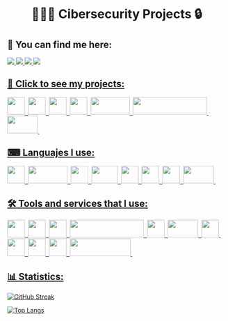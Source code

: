 

<div id="header" align="center">
  <h1>👨🏻‍💻 Cibersecurity Projects 🔒</h1>
</div>

<h2>🔎 You can find me here: </h2>
<div>
  <a href="https://www.linkedin.com/in/jaime-lópez-gastaca/">
    <img src="https://img.shields.io/badge/-Linkedin-blue?style=for-the-badge&logo=linkedin"/>
  <a href="https://www.hackthebox.com/home/users/profile/784801">
    <img src="https://img.shields.io/badge/-Hack%20the%20box-black?style=for-the-badge&logo=hackthebox"/>
  <a href="https://discord.gg/8CUvgMxrW5">
    <img src="https://img.shields.io/badge/-discord-white?style=for-the-badge&logo=discord"/>
  <a href="https://twitter.com/Kermit96_">
    <img src="https://img.shields.io/badge/-Twitter-black?style=for-the-badge&logo=twitter"/>
    
    
</div>

<h2>🔭 Click to see my projects: </h2>
<div>
  <a href="https://github.com/KermitPurple96/scripts/tree/main/Python">
    <img src="https://raw.githubusercontent.com/KermitPurple96/trash/main/Python_logo_01.svg" width="40" height="40"/>&nbsp;
  <a href="https://github.com/KermitPurple96/scripts/tree/main/Bash">
    <img src="https://raw.githubusercontent.com/KermitPurple96/trash/main/Bash_Logo_Colored.svg" width="40" height="40"/>&nbsp;
  <a href="https://github.com/KermitPurple96/i3-alacrity">
    <img src="https://raw.githubusercontent.com/KermitPurple96/trash/main/Parrot_Logo.png" width="40" height="40"/>&nbsp;
  <a href="https://github.com/KermitPurple96/Flipper-zero-bad-USB">
    <img src="https://raw.githubusercontent.com/KermitPurple96/trash/main/flipper_zero.webp" width="40" height="40"/>&nbsp;
   <a href="https://github.com/KermitPurple96/minihack">
    <img src="https://raw.githubusercontent.com/KermitPurple96/trash/main/flask.webp" width="90" height="40"/>&nbsp;
   <a href="https://github.com/KermitPurple96/minihack/tree/main/dockerfiles">
    <img src="https://raw.githubusercontent.com/KermitPurple96/trash/main/Docker_(container_engine)_logo.svg" width="170" height="40"/>&nbsp;
   <a href="https://github.com/KermitPurple96/work/tree/main/prueba">
    <img src="https://raw.githubusercontent.com/KermitPurple96/trash/main/PHP-logo.svg" width="70" height="40"/>&nbsp;
</div>

<h2>⌨ Languajes I use: </h2>
<div>
  <img src="https://raw.githubusercontent.com/KermitPurple96/trash/main/Python_logo_01.svg" width="40" height="40"/>&nbsp;
  <img src="https://raw.githubusercontent.com/KermitPurple96/trash/main/flask.webp" width="90" height="40"/>&nbsp;
  <img src="https://raw.githubusercontent.com/KermitPurple96/trash/main/Bash_Logo_Colored.svg" width="40" height="40"/>&nbsp;
  <img src="https://raw.githubusercontent.com/KermitPurple96/trash/main/MySQL-Logo.png" width="60" height="40"/>&nbsp;
  <img src="https://raw.githubusercontent.com/KermitPurple96/trash/main/HTML5_logo_and_wordmark.svg" width="40" height="40"/>&nbsp;
  <img src="https://raw.githubusercontent.com/KermitPurple96/trash/main/CSS3_logo_and_wordmark.svg" width="40" height="40"/>&nbsp;
  <img src="https://raw.githubusercontent.com/KermitPurple96/trash/main/Javascript_Logo.png" width="40" height="40"/>&nbsp;
  <img src="https://raw.githubusercontent.com/KermitPurple96/trash/main/PHP-logo.svg" width="70" height="40"/>&nbsp;
</div>
    
    
    
<h2>🛠 Tools and services that I use: </h2>
<div>
  <img src="https://raw.githubusercontent.com/KermitPurple96/trash/main/linux%20(1).png" width="40" height="40"/>&nbsp;
  <img src="https://raw.githubusercontent.com/KermitPurple96/trash/main/Git-Icon-1788C.png" width="40" height="40"/>&nbsp;
  <img src="https://raw.githubusercontent.com/KermitPurple96/trash/main/Visual_Studio_Code_1.35_icon.svg" width="40" height="40"/>&nbsp;
  <img src="https://raw.githubusercontent.com/KermitPurple96/trash/main/Docker_(container_engine)_logo.svg" width="170" height="40"/>&nbsp;
  <img src="https://raw.githubusercontent.com/KermitPurple96/trash/main/Vmware_workstation_16_icon.svg" width="40" height="40"/>&nbsp;
  <img src="https://raw.githubusercontent.com/KermitPurple96/trash/main/Apache_HTTP_Server_Logo_(2016).svg" width="70" height="40"/>&nbsp;
  <img src="https://raw.githubusercontent.com/KermitPurple96/trash/main/compose.png" width="40" height="40"/>&nbsp;
  <img src="https://raw.githubusercontent.com/KermitPurple96/trash/main/azure.svg" width="40" height="40"/>&nbsp;
  <img src="https://raw.githubusercontent.com/KermitPurple96/trash/main/Webmin_Logo.svg" width="40" height="40"/>&nbsp;
  <img src="https://raw.githubusercontent.com/KermitPurple96/trash/main/WordPress_blue_logo.svg" width="40" height="40"/>&nbsp;
  <img src="https://raw.githubusercontent.com/KermitPurple96/trash/e46c7dd1b17279d66a68e24c2cd4ece5cc91ea91/Moodle-logo.svg" width="140" height="40"/>&nbsp;
</div>
    
<h2>📊 Statistics: </h2>
    
[![GitHub Streak](http://github-readme-streak-stats.herokuapp.com?user=KermitPurple96&theme=dark&background=000000)](https://git.io/streak-stats)

[![Top Langs](https://github-readme-stats.vercel.app/api/top-langs/?username=KermitPurple96&layout=compact&theme=vision-friendly-dark)](https://github.com/anuraghazra/github-readme-stats)


  
